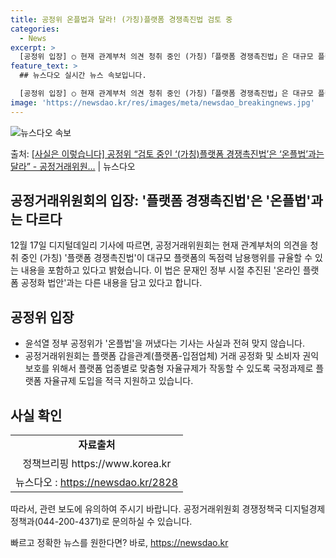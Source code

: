 ```yaml
---
title: 공정위 온플법과 달라! (가칭)플랫폼 경쟁촉진법 검토 중
categories:
  - News
excerpt: >
  [공정위 입장] ○ 현재 관계부처 의견 청취 중인 (가칭)「플랫폼 경쟁촉진법」은 대규모 플랫폼의 독점력 남용…
feature_text: >
  ## 뉴스다오 실시간 뉴스 속보입니다.

  [공정위 입장] ○ 현재 관계부처 의견 청취 중인 (가칭)「플랫폼 경쟁촉진법」은 대규모 플랫폼의 독점력 남용…
image: 'https://newsdao.kr/res/images/meta/newsdao_breakingnews.jpg'
---
```


![뉴스다오 속보](https://newsdao.kr/res/images/meta/newsdao_breakingnews.jpg)

<p>출처: <a href="https://newsdao.kr/2828" rel="dofollow">[사실은 이렇습니다] 공정위 “검토 중인 ‘(가칭)플랫폼 경쟁촉진법’은 ‘온플법’과는 달라” - 공정거래위원…</a> | 뉴스다오</p>

<h2>공정거래위원회의 입장: '플랫폼 경쟁촉진법'은 '온플법'과는 다르다</h2>

<p data-ke-size="size16">12월 17일 디지털데일리 기사에 따르면, 공정거래위원회는 현재 관계부처의 의견을 청취 중인 (가칭) '플랫폼 경쟁촉진법'이 대규모 플랫폼의 독점력 남용행위를 규율할 수 있는 내용을 포함하고 있다고 밝혔습니다. 이 법은 문재인 정부 시절 추진된 '온라인 플랫폼 공정화 법안'과는 다른 내용을 담고 있다고 합니다.</p>

<h2 data-ke-size="size26">공정위 입장</h2>

<ul>
  <li>윤석열 정부 공정위가 '온플법'을 꺼냈다는 기사는 사실과 전혀 맞지 않습니다.</li>
  <li>공정거래위원회는 플랫폼 갑을관계(플랫폼-입점업체) 거래 공정화 및 소비자 권익 보호를 위해서 플랫폼 업종별로 맞춤형 자율규제가 작동할 수 있도록 국정과제로 플랫폼 자율규제 도입을 적극 지원하고 있습니다.</li>
</ul>

<h2 data-ke-size="size26">사실 확인</h2>

<table>
  <tr>
    <td style="text-align: center; height: 17px;"><b>자료출처</b></td>
  </tr>
  <tr>
    <td style="text-align: center; height: 17px;">정책브리핑 https://www.korea.kr</td>
  </tr>
  <tr>
    <td style="text-align: center; height: 17px;">뉴스다오 : <a href="https://newsdao.kr/2828">https://newsdao.kr/2828</a></td>
  </tr>
</table>

<p data-ke-size="size16">따라서, 관련 보도에 유의하여 주시기 바랍니다. 공정거래위원회 경쟁정책국 디지털경제정책과(044-200-4371)로 문의하실 수 있습니다.</p> 

빠르고 정확한 뉴스를 원한다면? 바로, <a href="https://newsdao.kr" rel="dofollow">https://newsdao.kr</a>


    
